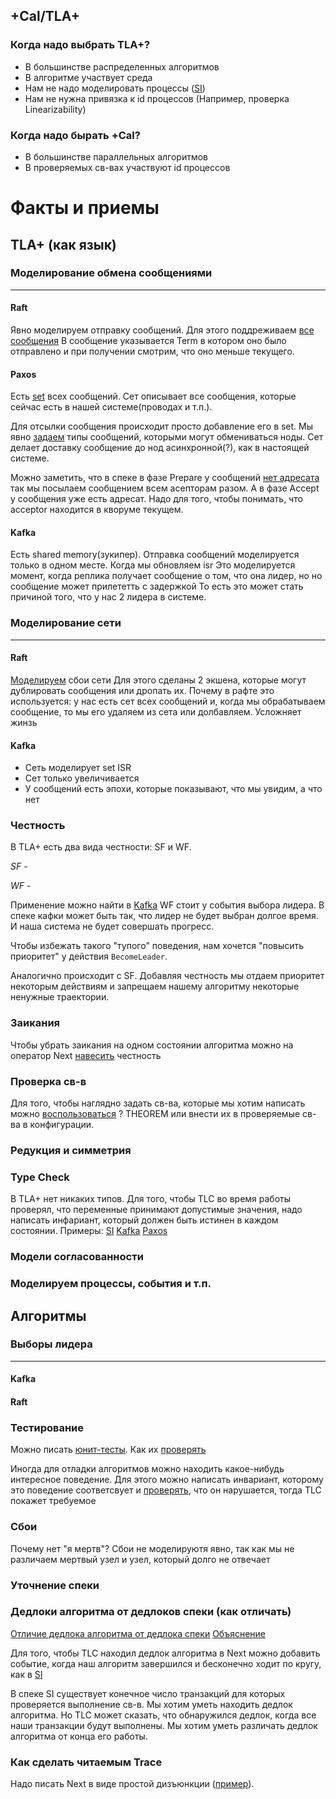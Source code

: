 ## +Cal/TLA+
### Когда надо выбрать TLA+?
* В большинстве распределенных алгоритмов
* В алгоритме участвует среда
* Нам не надо моделировать процессы ([SI](https://github.com/will62794/snapshot-isolation-spec))
* Нам не нужна привязка к id процессов (Например, проверка Linearizability)

### Когда надо бырать +Cal?
* В большинстве параллельных алгоритмов
* В проверяемых св-вах участвуют id процессов

# Факты и приемы
## TLA+ (как язык)
### Моделирование обмена сообщениями
-------------------------------------
#### Raft
Явно моделируем отправку сообщений. Для этого поддреживаем [все сообщения](https://github.com/ongardie/raft.tla/blob/34cdd49d22615426ea00a6605b95be57b3cab49a/raft.tla#L32)
В сообщение указывается Term в котором оно было отправлено и при получении смотрим, что оно меньше текущего.

#### Paxos
Есть [set](https://github.com/fpaxos/fpaxos-tlaplus/blob/c562667ad96bcb9e07a30417a45b49c5d21d1fbe/FPaxos.tla#L25) всех сообщений. Сет описывает все сообщения, которые сейчас есть в нашей системе(проводах и т.п.).

Для отсылки сообщения происходит просто добавление его в set. Мы явно [задаем](https://github.com/fpaxos/fpaxos-tlaplus/blob/c562667ad96bcb9e07a30417a45b49c5d21d1fbe/FPaxos.tla#L13) типы сообщений, которыми могут обмениваться ноды.
Сет делает доставку сообщение до нод асинхронной(?), как в настоящей системе.

Можно заметить, что в спеке в фазе Prepare у сообщений [нет адресата](https://github.com/fpaxos/fpaxos-tlaplus/blob/c562667ad96bcb9e07a30417a45b49c5d21d1fbe/FPaxos.tla#L37) так мы посылаем сообщением всем асепторам разом.
А в фазе Accept у сообщения уже есть адресат. Надо для того, чтобы понимать, что acceptor находится в кворуме текущем.

#### Kafka
Есть shared memory(зукипер). Отправка сообщений моделируется только в одном месте. Когда мы обновляем isr
Это моделируется момент, когда реплика получает сообщение о том, что она лидер, но но сообщение может прилететть с задержкой
То есть это может стать причиной того, что у нас 2 лидера в системе.

### Моделирование сети
---------------------------------------
#### Raft
[Моделируем](https://github.com/ongardie/raft.tla/blob/34cdd49d22615426ea00a6605b95be57b3cab49a/raft.tla#L438) сбои сети
Для этого сделаны 2 экшена, которые могут дублировать сообщения или дропать их. Почему в рафте это используется: у нас есть сет всех сообщений и, когда мы обрабатываем сообщение, то мы его удаляем из сета или долбавляем. Усложняет жинзь
#### Kafka
* Сеть моделирует set ISR
* Сет только увеличивается
* У сообщений есть эпохи, которые показывают, что мы увидим, а что нет

### Честность
В TLA+ есть два вида честности: SF и WF.

_SF_ -

_WF_ -

Применение можно найти в [Kafka](https://github.com/hachikuji/kafka-specification/blob/3cc3cf6914f76573f8b66fb700f8b90ac7ca8bed/KafkaTruncateToHighWatermark.tla#L44)
WF стоит у события выбора лидера. В спеке кафки может быть так, что лидер не будет выбран долгое время. И наша система не будет совершать прогресс.

Чтобы избежать такого "тупого" поведения, нам хочется "повысить приоритет" у действия `BecomeLeader`.

Аналогично происходит с SF. Добавляя честность мы отдаем приоритет некоторым действиям и запрещаем нашему алгоритму некоторые ненужные траектории.

### Заикания
Чтобы убрать заикания на одном состоянии алгоритма можно на оператор Next [навесить](https://github.com/pron/amazon-snapshot-spec/blob/9c60cb18151889d7b4c0a4ffd7de0b6fc2db0fb2/textbookSnapshotIsolation.tla#L610) честность

### Проверка св-в
Для того, чтобы наглядно задать св-ва, которые мы хотим написать можно  [воспользоваться](https://github.com/pron/amazon-snapshot-spec/blob/9c60cb18151889d7b4c0a4ffd7de0b6fc2db0fb2/textbookSnapshotIsolation.tla#L622) ? THEOREM или внести их в проверяемые св-ва в конфигурации.

### Редукция и симметрия

### Type Check
В TLA+ нет никаких типов. Для того, чтобы TLC во время работы проверял, что переменные принимают допустимые значения, надо
написать инфариант, который должен быть истинен в каждом состоянии. Примеры: [SI](https://github.com/pron/amazon-snapshot-spec/blob/9c60cb18151889d7b4c0a4ffd7de0b6fc2db0fb2/serializableSnapshotIsolation.tla#L207) [Kafka](https://github.com/hachikuji/kafka-specification/blob/3cc3cf6914f76573f8b66fb700f8b90ac7ca8bed/KafkaReplication.tla#L101) [Paxos](https://github.com/fpaxos/fpaxos-tlaplus/blob/c562667ad96bcb9e07a30417a45b49c5d21d1fbe/FPaxos.tla#L27)

### Модели согласованности

### Моделируем процессы, события и т.п.

## Алгоритмы

### Выборы лидера
----------------------------------------
#### Kafka


#### Raft

### Тестирование
Можно писать [юнит-тесты](https://github.com/pron/amazon-snapshot-spec/blob/9c60cb18151889d7b4c0a4ffd7de0b6fc2db0fb2/textbookSnapshotIsolation.tla#L673). Как их [проверять](https://github.com/pron/amazon-snapshot-spec/blob/9c60cb18151889d7b4c0a4ffd7de0b6fc2db0fb2/textbookSnapshotIsolation.tla#L667)

Иногда для отладки алгоритмов можно находить какое-нибудь интересное поведение. Для этого можно
написать инвариант, которому это поведение соответсвует и [проверять](https://github.com/pron/amazon-snapshot-spec/blob/9c60cb18151889d7b4c0a4ffd7de0b6fc2db0fb2/textbookSnapshotIsolation.tla#L1165), что он нарушается, тогда TLC покажет требуемое


### Сбои
Почему нет "я мертв"?
Сбои не моделируютя явно, так как мы не различаем мертвый узел и узел, который долго не отвечает

### Уточнение спеки

### Дедлоки алгоритма от дедлоков спеки (как отличать)
[Отличие дедлока алгоритма от дедлока спеки](https://github.com/pron/amazon-snapshot-spec/blob/9c60cb18151889d7b4c0a4ffd7de0b6fc2db0fb2/textbookSnapshotIsolation.tla#L885)
[Объяснение](https://github.com/pron/amazon-snapshot-spec/blob/9c60cb18151889d7b4c0a4ffd7de0b6fc2db0fb2/textbookSnapshotIsolation.tla#L551)

Для того, чтобы TLC находил дедлок алгоритма в Next можно добавить событие, когда наш алгоритм завершился и бесконечно ходит по кругу, как в [SI](https://github.com/pron/amazon-snapshot-spec/blob/9c60cb18151889d7b4c0a4ffd7de0b6fc2db0fb2/serializableSnapshotIsolation.tla#L996)

В спеке SI существует конечное число транзакций для которых проверяется выполнение св-в. Мы хотим уметь находить дедлок алгоритма. Но TLC может сказать, что обнаружился дедлок, когда все наши транзакции будут выполнены. Мы хотим уметь различать дедлок алгоритма от конца его работы.

### Как сделать читаемым Trace
Надо писать Next в виде простой дизъюнкции ([пример](https://github.com/hachikuji/kafka-specification/blob/3cc3cf6914f76573f8b66fb700f8b90ac7ca8bed/KafkaTruncateToHighWatermark.tla#L33)).
